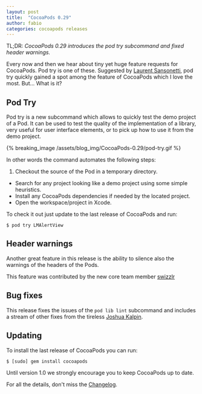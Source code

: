 ```yaml
---
layout: post
title:  "CocoaPods 0.29"
author: fabio
categories: cocoapods releases
---
```


TL;DR: _CocoaPods 0.29 introduces the pod try subcommand and fixed header
warnings._

Every now and then we hear about tiny yet huge feature requests for CocoaPods.
Pod try is one of these. Suggested by [Laurent Sansonetti], pod try quickly
gained a spot among the feature of CocoaPods which I love the most. But…
What is it?

[Laurent Sansonetti]: https://twitter.com/lrz

<!-- more -->


## Pod Try

Pod try is a new subcommand which allows to quickly test the demo project of a
Pod. It can be used to test the quality of the implementation of a library,
very useful for user interface elements, or to pick up how to use it from the
demo project.

{% breaking_image /assets/blog_img/CocoaPods-0.29/pod-try.gif %}

In other words the command automates the following steps:

1. Checkout the source of the Pod in a temporary directory.
- Search for any project looking like a demo project using some simple heuristics.
- Install any CocoaPods dependencies if needed by the located project.
- Open the workspace/project in Xcode.

To check it out just update to the last release of CocoaPods and run:

```
$ pod try LMAlertView
```

## Header warnings

Another great feature in this release is the ability to silence also the 
warnings of the headers of the Pods.

This feature was contributed by the new core team member [swizzlr]

[swizzlr]: https://github.com/swizzlr

## Bug fixes

This release fixes the issues of the `pod lib lint` subcommand and includes a
stream of other fixes from the tireless [Joshua Kalpin].

[Joshua Kalpin]: https://github.com/Kapin

## Updating

To install the last release of CocoaPods you can run:

```
$ [sudo] gem install cocoapods
```

Until version 1.0 we strongly encourage you to keep CocoaPods up to date.

For all the details, don't miss the
[Changelog](https://github.com/CocoaPods/CocoaPods/blob/master/CHANGELOG.md).

